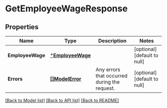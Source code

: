 # GetEmployeeWageResponse

## Properties
Name | Type | Description | Notes
------------ | ------------- | ------------- | -------------
**EmployeeWage** | [***EmployeeWage**](EmployeeWage.md) |  | [optional] [default to null]
**Errors** | [**[]ModelError**](Error.md) | Any errors that occurred during the request. | [optional] [default to null]

[[Back to Model list]](../README.md#documentation-for-models) [[Back to API list]](../README.md#documentation-for-api-endpoints) [[Back to README]](../README.md)

